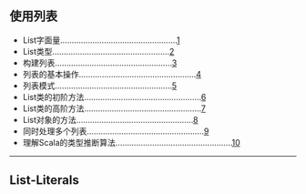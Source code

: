 ## 使用列表    
- List字面量...................................................[1](#List-Literals)
- List类型...................................................[2](#The-List-Type)
- 构建列表...................................................[3](#Construction-Lists)
- 列表的基本操作...................................................[4](#Basic-Operations-On-Lists)
- 列表模式...................................................[5](#List-Patterns)
- List类的初阶方法...................................................[6](#First-Order-Methods-On-Class-List)
- List类的高阶方法...................................................[7](#Higher-Order-Methos-On-Class-List)
- List对象的方法...................................................[8](#Methods-Of-The-List-Object)
- 同时处理多个列表...................................................[9](#Processing-Multiple-Lists)
- 理解Scala的类型推断算法...................................................[10](#Scalas-Type-Inference-Algorithm)    

***    
## List-Literals    


